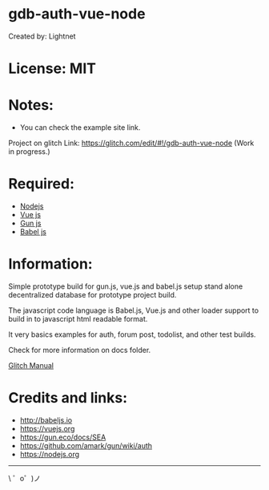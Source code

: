 # gdb-auth-vue-node

 Created by: Lightnet

# License: MIT

# Notes:
 * You can check the example site link.

Project on glitch Link: https://glitch.com/edit/#!/gdb-auth-vue-node (Work in progress.)

# Required:
 * [Nodejs](https://nodejs.org)
 * [Vue js](https://vuejs.org/)
 * [Gun js](https://gun.eco)
 * [Babel js](https://babeljs.io/)

# Information:
 Simple prototype build for gun.js, vue.js and babel.js setup stand alone decentralized database for prototype project build.

 The javascript code language is Babel.js, Vue.js and other loader support to build in to javascript html readable format.
 
 It very basics examples for auth, forum post, todolist, and other test builds.

 Check for more information on docs folder.

 [Glitch Manual](docs/glitch.md)
 

# Credits and links:
 * http://babeljs.io
 * https://vuejs.org
 * https://gun.eco/docs/SEA
 * https://github.com/amark/gun/wiki/auth
 * https://nodejs.org

-------------------

\ ゜o゜)ノ

